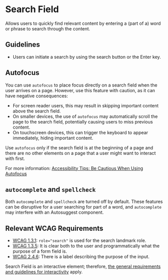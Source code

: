 <!-- @license CC0-1.0 -->

# Search Field

Allows users to quickly find relevant content by entering a (part of a) word or phrase to search through the content.

## Guidelines

- Users can initiate a search by using the search button or the Enter key.

## Autofocus

You can use `autofocus` to place focus directly on a search field when the user arrives on a page.
However, use this feature with caution, as it can have negative consequences:

- For screen reader users, this may result in skipping important content above the search field.
- On smaller devices, the use of `autofocus` may automatically scroll the page to the search field, potentially causing users to miss previous content.
- On touchscreen devices, this can trigger the keyboard to appear immediately, hiding important content.

Use `autofocus` only if the search field is at the beginning of a page and there are no other elements on a page that a user might want to interact with first.

For more information: [Accessibility Tips: Be Cautious When Using Autofocus](https://www.boia.org/blog/accessibility-tips-be-cautious-when-using-autofocus)

## `autocomplete` and `spellcheck`

Both `autocomplete` and `spellcheck` are turned off by default.
These features can be disruptive for a user searching for part of a word, and `autocomplete` may interfere with an Autosuggest component.

## Relevant WCAG Requirements

- [WCAG 1.3.1](https://www.w3.org/TR/WCAG22/#info-and-relationships): `role="search"` is used for the search landmark role.
- [WCAG 1.3.5](https://www.w3.org/TR/WCAG22/#identify-input-purpose): It is clear both to the user and programmatically what the purpose of a form field is.
- [WCAG 2.4.6](https://www.w3.org/TR/WCAG22/#headings-and-labels): There is a label describing the purpose of the input.

Search Field is an interactive element; therefore, [the general requirements and guidelines for interactivity](/docs/docs-developer-guide-interactivity--docs) apply.

